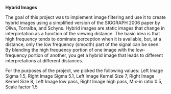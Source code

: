 **Hybrid Images**

The goal of this project was to implement image filtering and use it to create hybrid images using a simplified version of the SIGGRAPH 2006 paper by Oliva, Torralba, and Schyns. Hybrid images are static images that change in interpretation as a function of the viewing distance. The basic idea is that high frequency tends to dominate perception when it is available, but, at a distance, only the low frequency (smooth) part of the signal can be seen. By blending the high frequency portion of one image with the low-frequency portion of another, you get a hybrid image that leads to different interpretations at different distances.

For the purposes of the project, we picked the following values: 
Left Image Sigma 1.5, Right Image Sigma 5.1, Left Image Kernel Size 7, Right Image Kernel Size 8, Left Image low pass, Right Image high pass, Mix-in ratio 0.5, Scale factor 1.5
